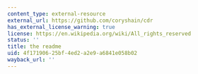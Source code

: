 ```yaml
---
content_type: external-resource
external_url: https://github.com/coryshain/cdr
has_external_license_warning: true
license: https://en.wikipedia.org/wiki/All_rights_reserved
status: ''
title: the readme
uid: 4f171906-25bf-4ed2-a2e9-a6841e058b02
wayback_url: ''
---
```


